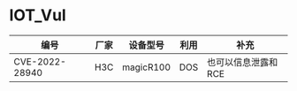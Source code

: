 # IOT_Vul

| 编号| 厂家 | 设备型号 | 利用 | 补充 |
| ---- | ---- | ---- | ---- | ---- |
| CVE-2022-28940 | H3C | magicR100 | DOS | 也可以信息泄露和RCE|
